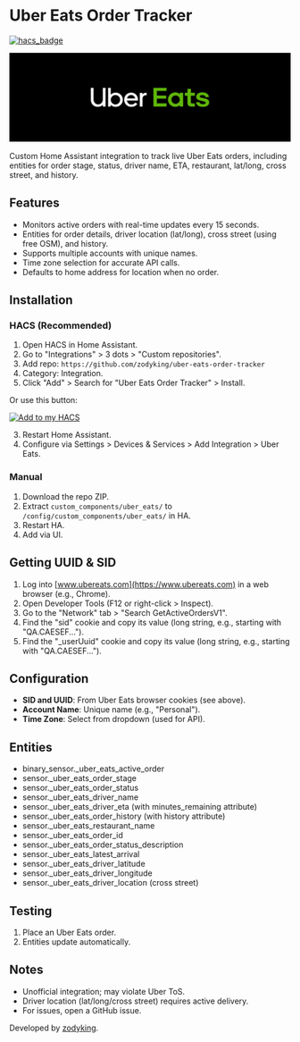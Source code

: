# Uber Eats Order Tracker

[![hacs_badge](https://img.shields.io/badge/HACS-Custom-41BDF5.svg?style=for-the-badge)](https://github.com/hacs/integration)

![Uber Eats Banner](image.png)

Custom Home Assistant integration to track live Uber Eats orders, including entities for order stage, status, driver name, ETA, restaurant, lat/long, cross street, and history.

## Features
- Monitors active orders with real-time updates every 15 seconds.
- Entities for order details, driver location (lat/long), cross street (using free OSM), and history.
- Supports multiple accounts with unique names.
- Time zone selection for accurate API calls.
- Defaults to home address for location when no order.

## Installation

### HACS (Recommended)
1. Open HACS in Home Assistant.
2. Go to "Integrations" > 3 dots > "Custom repositories".
3. Add repo: `https://github.com/zodyking/uber-eats-order-tracker`
4. Category: Integration.
5. Click "Add" > Search for "Uber Eats Order Tracker" > Install.

Or use this button:

[![Add to my HACS](https://my.home-assistant.io/badges/hacs_repository.svg?style=for-the-badge)](https://my.home-assistant.io/redirect/hacs_repository/?owner=zodyking&repository=uber-eats-order-tracker&category=integration)

3. Restart Home Assistant.
4. Configure via Settings > Devices & Services > Add Integration > Uber Eats.

### Manual
1. Download the repo ZIP.
2. Extract `custom_components/uber_eats/` to `/config/custom_components/uber_eats/` in HA.
3. Restart HA.
4. Add via UI.

## Getting UUID & SID
1. Log into [www.ubereats.com](https://www.ubereats.com) in a web browser (e.g., Chrome).
2. Open Developer Tools (F12 or right-click > Inspect).
3. Go to the "Network" tab > "Search GetActiveOrdersV1".
4. Find the "sid" cookie and copy its value (long string, e.g., starting with "QA.CAESEF...").
5. Find the "_userUuid" cookie and copy its value (long string, e.g., starting with "QA.CAESEF...").

## Configuration
- **SID and UUID**: From Uber Eats browser cookies (see above).
- **Account Name**: Unique name (e.g., "Personal").
- **Time Zone**: Select from dropdown (used for API).

## Entities
- binary_sensor.<account>_uber_eats_active_order
- sensor.<account>_uber_eats_order_stage
- sensor.<account>_uber_eats_order_status
- sensor.<account>_uber_eats_driver_name
- sensor.<account>_uber_eats_driver_eta (with minutes_remaining attribute)
- sensor.<account>_uber_eats_order_history (with history attribute)
- sensor.<account>_uber_eats_restaurant_name
- sensor.<account>_uber_eats_order_id
- sensor.<account>_uber_eats_order_status_description
- sensor.<account>_uber_eats_latest_arrival
- sensor.<account>_uber_eats_driver_latitude
- sensor.<account>_uber_eats_driver_longitude
- sensor.<account>_uber_eats_driver_location (cross street)

## Testing
1. Place an Uber Eats order.
2. Entities update automatically.

## Notes
- Unofficial integration; may violate Uber ToS.
- Driver location (lat/long/cross street) requires active delivery.
- For issues, open a GitHub issue.

Developed by [zodyking](https://github.com/zodyking).

